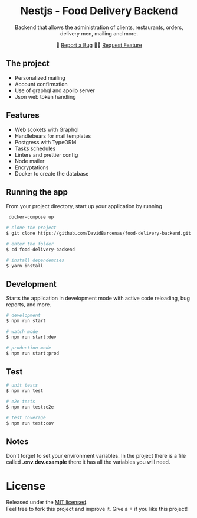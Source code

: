 <h1 align="center">Nestjs - Food Delivery Backend</h1>
<p align="center">Backend that allows the administration of clients, restaurants, orders, delivery men, mailing and more.</p>
<p align="center">
  🐞 <a href="https://github.com/DavidBarcenas/food-delivery-backend/issues">Report a Bug</a> 
  🙋‍♂️ <a href="https://github.com/DavidBarcenas/food-delivery-backend/issues">Request Feature</a>
</p>

[circleci-image]: https://img.shields.io/circleci/build/github/nestjs/nest/master?token=abc123def456
[circleci-url]: https://circleci.com/gh/nestjs/nest

## The project

- Personalized mailing
- Account confirmation
- Use of graphql and apollo server
- Json web token handling

## Features

- Web scokets with Graphql
- Handlebears for mail templates
- Postgress with TypeORM
- Tasks schedules
- Linters and prettier config
- Node mailer
- Encryptations
- Docker to create the database

## Running the app

From your project directory, start up your application by running

```bash
 docker-compose up
```

```bash
# clone the project
$ git clone https://github.com/DavidBarcenas/food-delivery-backend.git

# enter the folder
$ cd food-delivery-backend

# install dependencies
$ yarn install
```

## Development

Starts the application in development mode with active code reloading, bug reports, and more.

```bash
# development
$ npm run start

# watch mode
$ npm run start:dev

# production mode
$ npm run start:prod
```

## Test

```bash
# unit tests
$ npm run test

# e2e tests
$ npm run test:e2e

# test coverage
$ npm run test:cov
```

## Notes

Don't forget to set your environment variables. In the project there is a file called
**.env.dev.example** there it has all the variables you will need.

# License

Released under the [MIT licensed](LICENSE).\
Feel free to fork this project and improve it. Give a ⭐️ if you like this project!
